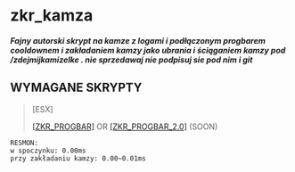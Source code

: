 # zkr_kamza

##### Fajny autorski skrypt na kamze z logami i podłączonym progbarem cooldownem i zakładaniem kamzy jako ubrania i ściąganiem kamzy pod /zdejmijkamizelke . nie sprzedawaj nie podpisuj sie pod nim i git

## WYMAGANE SKRYPTY 

>[ESX]
>
>[[ZKR_PROGBAR]](https://github.com/ZIKOREK/zkr_progbar) OR [[ZKR_PROGBAR_2.0]](https://github.com/ZIKOREK/zkr_progbar2.0) (SOON)

```
RESMON:
w spoczynku: 0.00ms
przy zakładaniu kamzy: 0.00~0.01ms 
```







